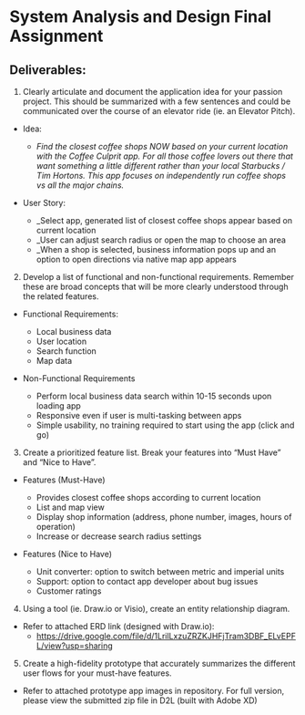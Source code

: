 # System Analysis and Design Final Assignment

## Deliverables:

1. Clearly articulate and document the application idea for your passion project. This should be summarized with a few sentences and could be communicated over the course of an elevator ride (ie. an Elevator Pitch).

  * Idea:
    * _Find the closest coffee shops NOW based on your current location with the Coffee Culprit app. For all those coffee lovers out there that want something a little different rather than your local Starbucks / Tim Hortons. This app focuses on independently run coffee shops vs all the major chains._

* User Story: 
  * _Select app, generated list of closest coffee shops appear based on current location
  * _User can adjust search radius or open the map to choose an area
  * _When a shop is selected, business information pops up and an option to open directions via native map app appears

2. Develop a list of functional and non-functional requirements. Remember these are broad concepts that will be more clearly understood through the related features.

  * Functional Requirements:
    * Local business data
    * User location
    * Search function
    * Map data

  * Non-Functional Requirements
    * Perform local business data search within 10-15 seconds upon loading app
    * Responsive even if user is multi-tasking between apps
    * Simple usability, no training required to start using the app (click and go)

3. Create a prioritized feature list. Break your features into “Must Have” and “Nice to Have”.

  * Features (Must-Have)
    * Provides closest coffee shops according to current location
    * List and map view
    * Display shop information (address, phone number, images, hours of operation)
    * Increase or decrease search radius settings

  * Features (Nice to Have)
    * Unit converter: option to switch between metric and imperial units
    * Support: option to contact app developer about bug issues
    * Customer ratings

4. Using a tool (ie. Draw.io or Visio), create an entity relationship diagram.

  * Refer to attached ERD link (designed with Draw.io):
    * https://drive.google.com/file/d/1LrilLxzuZRZKJHFjTram3DBF_ELvEPFL/view?usp=sharing

5. Create a high-fidelity prototype that accurately summarizes the different user flows for your must-have features. 
  * Refer to attached prototype app images in repository. For full version, please view the submitted zip file in D2L (built with Adobe XD)
